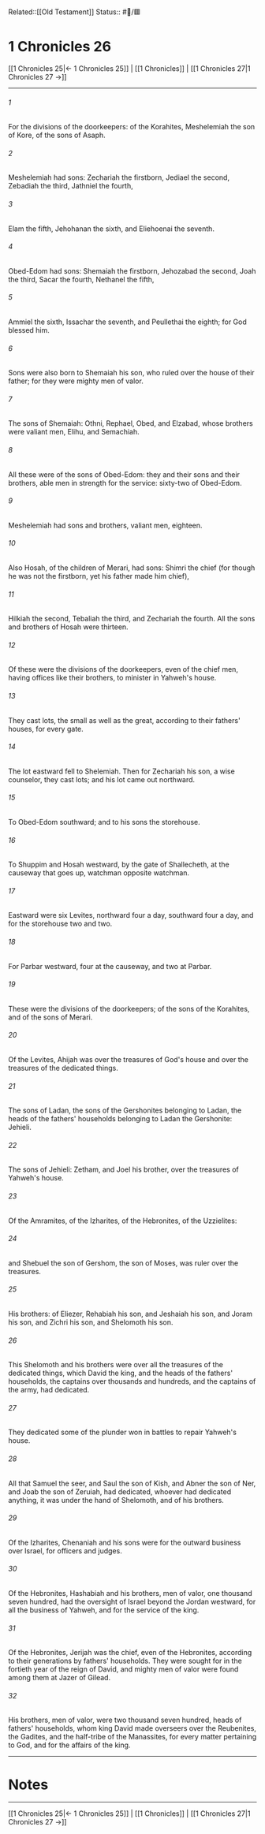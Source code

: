Related::[[Old Testament]]
Status:: #📖/🟥
# 1 Chronicles 26

[[1 Chronicles 25|← 1 Chronicles 25]] | [[1 Chronicles]] | [[1 Chronicles 27|1 Chronicles 27 →]]
***



###### 1 
For the divisions of the doorkeepers: of the Korahites, Meshelemiah the son of Kore, of the sons of Asaph. 

###### 2 
Meshelemiah had sons: Zechariah the firstborn, Jediael the second, Zebadiah the third, Jathniel the fourth, 

###### 3 
Elam the fifth, Jehohanan the sixth, and Eliehoenai the seventh. 

###### 4 
Obed-Edom had sons: Shemaiah the firstborn, Jehozabad the second, Joah the third, Sacar the fourth, Nethanel the fifth, 

###### 5 
Ammiel the sixth, Issachar the seventh, and Peullethai the eighth; for God blessed him. 

###### 6 
Sons were also born to Shemaiah his son, who ruled over the house of their father; for they were mighty men of valor. 

###### 7 
The sons of Shemaiah: Othni, Rephael, Obed, and Elzabad, whose brothers were valiant men, Elihu, and Semachiah. 

###### 8 
All these were of the sons of Obed-Edom: they and their sons and their brothers, able men in strength for the service: sixty-two of Obed-Edom. 

###### 9 
Meshelemiah had sons and brothers, valiant men, eighteen. 

###### 10 
Also Hosah, of the children of Merari, had sons: Shimri the chief (for though he was not the firstborn, yet his father made him chief), 

###### 11 
Hilkiah the second, Tebaliah the third, and Zechariah the fourth. All the sons and brothers of Hosah were thirteen. 

###### 12 
Of these were the divisions of the doorkeepers, even of the chief men, having offices like their brothers, to minister in Yahweh's house. 

###### 13 
They cast lots, the small as well as the great, according to their fathers' houses, for every gate. 

###### 14 
The lot eastward fell to Shelemiah. Then for Zechariah his son, a wise counselor, they cast lots; and his lot came out northward. 

###### 15 
To Obed-Edom southward; and to his sons the storehouse. 

###### 16 
To Shuppim and Hosah westward, by the gate of Shallecheth, at the causeway that goes up, watchman opposite watchman. 

###### 17 
Eastward were six Levites, northward four a day, southward four a day, and for the storehouse two and two. 

###### 18 
For Parbar westward, four at the causeway, and two at Parbar. 

###### 19 
These were the divisions of the doorkeepers; of the sons of the Korahites, and of the sons of Merari. 

###### 20 
Of the Levites, Ahijah was over the treasures of God's house and over the treasures of the dedicated things. 

###### 21 
The sons of Ladan, the sons of the Gershonites belonging to Ladan, the heads of the fathers' households belonging to Ladan the Gershonite: Jehieli. 

###### 22 
The sons of Jehieli: Zetham, and Joel his brother, over the treasures of Yahweh's house. 

###### 23 
Of the Amramites, of the Izharites, of the Hebronites, of the Uzzielites: 

###### 24 
and Shebuel the son of Gershom, the son of Moses, was ruler over the treasures. 

###### 25 
His brothers: of Eliezer, Rehabiah his son, and Jeshaiah his son, and Joram his son, and Zichri his son, and Shelomoth his son. 

###### 26 
This Shelomoth and his brothers were over all the treasures of the dedicated things, which David the king, and the heads of the fathers' households, the captains over thousands and hundreds, and the captains of the army, had dedicated. 

###### 27 
They dedicated some of the plunder won in battles to repair Yahweh's house. 

###### 28 
All that Samuel the seer, and Saul the son of Kish, and Abner the son of Ner, and Joab the son of Zeruiah, had dedicated, whoever had dedicated anything, it was under the hand of Shelomoth, and of his brothers. 

###### 29 
Of the Izharites, Chenaniah and his sons were for the outward business over Israel, for officers and judges. 

###### 30 
Of the Hebronites, Hashabiah and his brothers, men of valor, one thousand seven hundred, had the oversight of Israel beyond the Jordan westward, for all the business of Yahweh, and for the service of the king. 

###### 31 
Of the Hebronites, Jerijah was the chief, even of the Hebronites, according to their generations by fathers' households. They were sought for in the fortieth year of the reign of David, and mighty men of valor were found among them at Jazer of Gilead. 

###### 32 
His brothers, men of valor, were two thousand seven hundred, heads of fathers' households, whom king David made overseers over the Reubenites, the Gadites, and the half-tribe of the Manassites, for every matter pertaining to God, and for the affairs of the king.

---
# Notes


***
[[1 Chronicles 25|← 1 Chronicles 25]] | [[1 Chronicles]] | [[1 Chronicles 27|1 Chronicles 27 →]]
